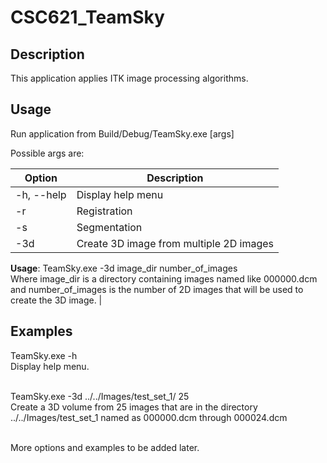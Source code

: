 # CSC621_TeamSky

## Description

This application applies ITK image processing algorithms.<br />

## Usage

Run application from Build/Debug/TeamSky.exe [args]<br />

Possible args are:<br />

| Option | Description |
| --- | --- |
| \-h, \-\-help | Display help menu |
| \-r | Registration |
| \-s | Segmentation |
| \-3d | Create 3D image from multiple 2D images<br />
**Usage**: TeamSky.exe \-3d image_dir number_of_images<br />
Where image_dir is a directory containing images named like 000000.dcm and number_of_images is the number of 2D images that will be used to create the 3D image. |

## Examples

TeamSky.exe -h<br />
Display help menu.<br />
<br />

TeamSky.exe -3d ../../Images/test_set_1/ 25<br />
Create a 3D volume from 25 images that are in the directory ../../Images/test_set_1 named as 000000.dcm through 000024.dcm<br />
<br />

More options and examples to be added later.